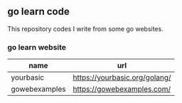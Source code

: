 ## go learn code

This repository codes I write from some go websites.

### go learn website

| name | url |
|--------|--------|
|   yourbasic     | https://yourbasic.org/golang/       |
|  gowebexamples  | https://gowebexamples.com/ |